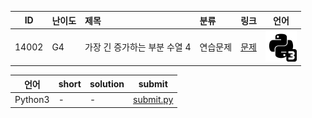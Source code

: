 | ID | 난이도 | 제목 | 분류 | 링크 | 언어 |
| -- | ---- | :-- | :-- | --- | --- |
| 14002 | G4 | 가장 긴 증가하는 부분 수열 4 | 연습문제 | [문제](https://www.acmicpc.net/problem/14002) | [![python3](/assets/python3.svg)](/solutions/%5BG4%5D14002%20가장%20긴%20증가하는%20부분%20수열%204/submit.py)  |

| 언어 | short | solution | submit |
| --- | ----- | -------- | ------ |
| Python3 | - | - | [submit.py](submit.py) |
